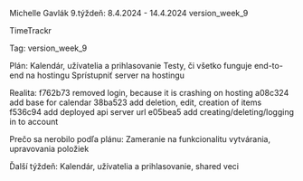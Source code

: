 Michelle Gavlák
9.týždeň: 8.4.2024 - 14.4.2024
version_week_9


TimeTrackr


Tag: version_week_9


Plán:
Kalendár, užívatelia a prihlasovanie
Testy, či všetko funguje end-to-end na hostingu
Sprístupniť server na hostingu

Realita:
f762b73 removed login, because it is crashing on hosting
a08c324 add base for calendar
38ba523 add deletion, edit, creation of items      
f536c94 add deployed api server url
e05bea5 add creating/deleting/logging in to account

Prečo sa nerobilo podľa plánu:
Zameranie na funkcionalitu vytvárania, upravovania položiek


Ďalší týždeň:
Kalendár, užívatelia a prihlasovanie, shared veci